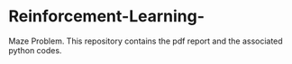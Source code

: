 # Reinforcement-Learning-
Maze Problem.
This repository contains the pdf report and the associated python codes. 
